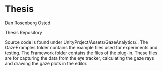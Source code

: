 Thesis
==========

Dan Rosenberg Osted

Thesis Repository

Source code is found under UnityProject/Assets/GazeAnalytics/..
The GazeExamples folder contains the example files used for experiments and testing.
The Framework folder contains the files of the plug-in. These files are for capturing the data from the eye tracker, calculating the gaze rays and drawing the gaze plots in the editor.
